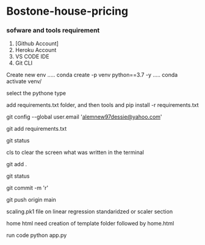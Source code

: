 # Bostone-house-pricing

### sofware and tools requirement

1. [Github Account]
2. Heroku Account
3. VS CODE IDE
4. Git CLI

Create new env
.....
conda create -p venv python==3.7 -y
.....
conda activate venv/

select the pythone type

add requirements.txt folder, and then tools and pip install -r requirements.txt

git config --global user.email 'alemnew97dessie@yahoo.com'

git add requirements.txt

git status

cls   to clear the screen what was written in the terminal

git add .

git status

git commit -m 'r'

git push origin main

scaling.pk1 file      on linear regression standaridzed or scaler section

home html need creation of template folder followed by home.html

run code   python app.py 